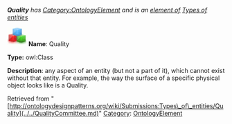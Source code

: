 ___Quality__ has [Category:OntologyElement](../../Category/OntologyElement.md "Category:OntologyElement") and is an [element of](../../Property/ElementOf.md "Property:ElementOf") [Types of entities](../../Submissions/Types_of_entities.md "Submissions:Types of entities")_


  




[![Class](../../images/thumb/2/27/Class.gif/45px-Class.gif)](../../Image/Class.gif.md "Class")
__Name__: Quality 


__Type:__ owl:Class 


__Description__: any aspect of an entity (but not a part of it), which cannot exist without that entity. For
example, the way the surface of a specific physical object looks like is a Quality. 





Retrieved from "[http://ontologydesignpatterns.org/wiki/Submissions:Types\_of\_entities/Quality](../../QualityCommittee.md)"
 [Category](http://ontologydesignpatterns.org/wiki/Special:Categories "Special:Categories"): [OntologyElement](../../Category/OntologyElement.md "Category:OntologyElement")